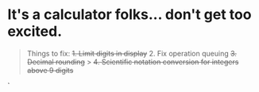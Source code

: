 # It's a calculator folks... don't get too excited.

> Things to fix:
> ~~1. Limit digits in display~~ 2. Fix operation queuing
> ~~3. Decimal rounding~~ > ~~4. Scientific notation conversion for integers above 9 digits~~

`
